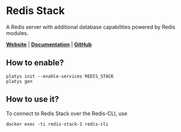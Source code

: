 # Redis Stack

A Redis server with additional database capabilities powered by Redis modules. 

**[Website](https://redis.io/)** | **[Documentation](https://redis.io/docs/about/about-stack/)** | **[GitHub](https://github.com/redis-stack/redis-stack)**

## How to enable?

```
platys init --enable-services REDIS_STACK
platys gen
```

## How to use it?

To connect to Redis Stack over the Redis-CLI, use

```
docker exec -ti redis-stack-1 redis-cli
```